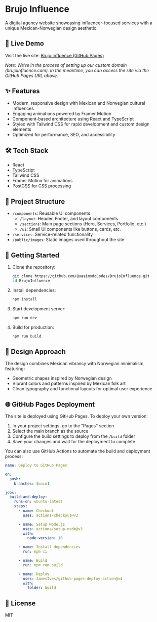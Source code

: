 # Brujo Influence

A digital agency website showcasing influencer-focused services with a unique Mexican-Norwegian design aesthetic.

## 🔗 Live Demo

Visit the live site: [Brujo Influence (GitHub Pages)](https://quasimodocodes.github.io/BrujoInfluence/)

_Note: We're in the process of setting up our custom domain (brujoinfluence.com). In the meantime, you can access the site via the GitHub Pages URL above._

## ✨ Features

- Modern, responsive design with Mexican and Norwegian cultural influences
- Engaging animations powered by Framer Motion
- Component-based architecture using React and TypeScript
- Styled with Tailwind CSS for rapid development and custom design elements
- Optimized for performance, SEO, and accessibility

## 🛠️ Tech Stack

- React
- TypeScript
- Tailwind CSS
- Framer Motion for animations
- PostCSS for CSS processing

## 📁 Project Structure

- `/components`: Reusable UI components
  - `/layout`: Header, Footer, and layout components
  - `/sections`: Main page sections (Hero, Services, Portfolio, etc.)
  - `/ui`: Small UI components like buttons, cards, etc.
- `/services`: Service-related functionality
- `/public/images`: Static images used throughout the site

## 🚀 Getting Started

1. Clone the repository:

   ```bash
   git clone https://github.com/QuasimodoCodes/BrujoInfluence.git
   cd BrujoInfluence
   ```

2. Install dependencies:

   ```bash
   npm install
   ```

3. Start development server:

   ```bash
   npm run dev
   ```

4. Build for production:
   ```bash
   npm run build
   ```

## 🎨 Design Approach

The design combines Mexican vibrancy with Norwegian minimalism, featuring:

- Geometric shapes inspired by Norwegian design
- Vibrant colors and patterns inspired by Mexican folk art
- Clean typography and functional layouts for optimal user experience

## 🌐 GitHub Pages Deployment

The site is deployed using GitHub Pages. To deploy your own version:

1. In your project settings, go to the "Pages" section
2. Select the main branch as the source
3. Configure the build settings to deploy from the `/build` folder
4. Save your changes and wait for the deployment to complete

You can also use GitHub Actions to automate the build and deployment process:

```yaml
name: Deploy to GitHub Pages

on:
  push:
    branches: [main]

jobs:
  build-and-deploy:
    runs-on: ubuntu-latest
    steps:
      - name: Checkout
        uses: actions/checkout@v3

      - name: Setup Node.js
        uses: actions/setup-node@v3
        with:
          node-version: 16

      - name: Install dependencies
        run: npm ci

      - name: Build
        run: npm run build

      - name: Deploy
        uses: JamesIves/github-pages-deploy-action@v4
        with:
          folder: build
```

## 📄 License

MIT
